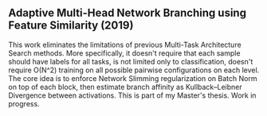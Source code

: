 
## Adaptive Multi-Head Network Branching using Feature Similarity (2019)

This work eliminates the limitations of previous Multi-Task Architecture Search methods. More specifically, it doesn't require that each sample should have labels for all tasks, is not limited only to classification, doesn't require O(N^2) training on all possible pairwise configurations on each level. The core idea is to enforce Network Slimming regularization on Batch Norm on top of each block, then estimate branch affinity as Kullback&ndash;Leibner Divergence between activations. This is part of my Master's thesis. Work in progress.
